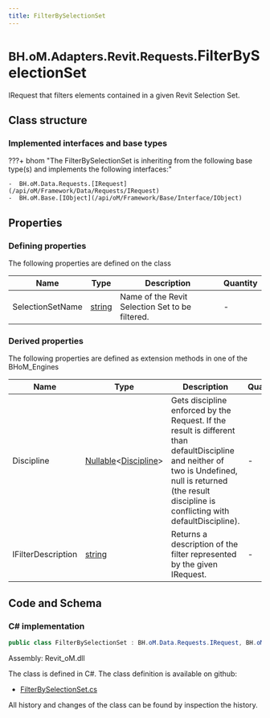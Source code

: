 ```yaml
---
title: FilterBySelectionSet
---
```


# <small>BH.oM.Adapters.Revit.Requests.</small>**FilterBySelectionSet**

IRequest that filters elements contained in a given Revit Selection Set.

## Class structure

### Implemented interfaces and base types

???+ bhom "The FilterBySelectionSet is inheriting from the following base type(s) and implements the following interfaces:"

    -  BH.oM.Data.Requests.[IRequest](/api/oM/Framework/Data/Requests/IRequest)
    -  BH.oM.Base.[IObject](/api/oM/Framework/Base/Interface/IObject)


## Properties



### Defining properties

The following properties are defined on the class

| Name             | Type             | Description      | Quantity         |
|------------------|------------------|------------------|------------------|
| SelectionSetName | [string](https://learn.microsoft.com/en-us/dotnet/api/System.String?view=netstandard-2.0) | Name of the Revit Selection Set to be filtered. | - |


### Derived properties

The following properties are defined as extension methods in one of the BHoM_Engines

| Name             | Type             | Description      | Quantity         | Engine           |
|------------------|------------------|------------------|------------------|------------------|
| Discipline | [Nullable](https://learn.microsoft.com/en-us/dotnet/api/System.Nullable-1?view=netstandard-2.0)&lt;[Discipline](/api/oM/Adapter/Adapters/Revit/Enums/Discipline)&gt; | Gets discipline enforced by the Request. If the result is different than defaultDiscipline and neither of two is Undefined, null is returned (the result discipline is conflicting with defaultDiscipline). | - | Revit_Engine |
| IFilterDescription | [string](https://learn.microsoft.com/en-us/dotnet/api/System.String?view=netstandard-2.0) | Returns a description of the filter represented by the given IRequest. | - | Revit_Engine |


## Code and Schema

### C# implementation

``` C# title="C#"
public class FilterBySelectionSet : BH.oM.Data.Requests.IRequest, BH.oM.Base.IObject
```

Assembly: Revit_oM.dll

The class is defined in C#. The class definition is available on github:

- [FilterBySelectionSet.cs](https://github.com/BHoM/Revit_Toolkit/blob/develop/Revit_oM/Requests\FilterBySelectionSet.cs)

All history and changes of the class can be found by inspection the history.
